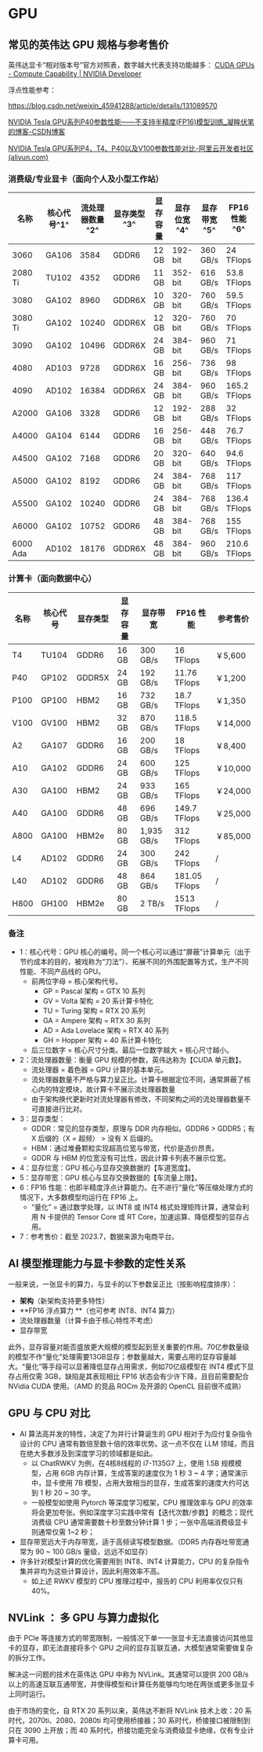 # GPU

## 常见的英伟达 GPU 规格与参考售价

英伟达显卡“相对版本号”官方对照表，数字越大代表支持功能越多：
[CUDA GPUs - Compute Capability | NVIDIA Developer](https://developer.nvidia.com/cuda-gpus)

浮点性能参考：

https://blog.csdn.net/weixin_45941288/article/details/131089570

[NVIDIA Tesla GPU系列P40参数性能——不支持半精度(FP16)模型训练_凝眸伏笔的博客-CSDN博客](https://blog.csdn.net/pearl8899/article/details/112875396)

[NVIDIA Tesla GPU系列P4、T4、P40以及V100参数性能对比-阿里云开发者社区 (aliyun.com)](https://developer.aliyun.com/article/753454)

### 消费级/专业显卡（面向个人及小型工作站）

| 名称     | 核心代号^1^ | 流处理器数量^2^ | 显存类型^3^ | 显存容量 | 显存位宽^4^ | 显存带宽^5^ | FP16 性能^6^ | 参考售价^7^ |
| -------- | ----------- | --------------- | ----------- | -------- | ----------- | ----------- | ------------ | ----------- |
| 3060     | GA106       | 3584            | GDDR6       | 12 GB    | 192-bit     | 360 GB/s    | 24 TFlops    | ￥2,000     |
| 2080 Ti  | TU102       | 4352            | GDDR6       | 11 GB    | 352-bit     | 616 GB/s    | 53.8 TFlops  | ￥1,800     |
| 3080     | GA102       | 8960            | GDDR6X      | 10 GB    | 320-bit     | 760 GB/s    | 59.5 TFlops  | ￥3,000     |
| 3080 Ti  | GA102       | 10240           | GDDR6X      | 12 GB    | 320-bit     | 760 GB/s    | 70 TFlops    | ￥4,000     |
| 3090     | GA102       | 10496           | GDDR6X      | 24 GB    | 384-bit     | 960 GB/s    | 71 TFlops    | ￥5,700     |
| 4080     | AD103       | 9728            | GDDR6X      | 16 GB    | 256-bit     | 736 GB/s    | 98 TFlops    | ￥8,500     |
| 4090     | AD102       | 16384           | GDDR6X      | 24 GB    | 384-bit     | 960 GB/s    | 165.2 TFlops | ￥12,000    |
| A2000    | GA106       | 3328            | GDDR6       | 12 GB    | 192-bit     | 288 GB/s    | 32 TFlops    | ￥3,000     |
| A4000    | GA104       | 6144            | GDDR6       | 16 GB    | 256-bit     | 448 GB/s    | 76.7 TFlops  | ￥5,700     |
| A4500    | GA102       | 7168            | GDDR6       | 20 GB    | 320-bit     | 640 GB/s    | 94.6 TFlops  | ￥9,600     |
| A5000    | GA102       | 8192            | GDDR6       | 24 GB    | 384-bit     | 768 GB/s    | 117 TFlops   | ￥11,000    |
| A5500    | GA102       | 10240           | GDDR6       | 24 GB    | 384-bit     | 768 GB/s    | 136.4 TFlops | ￥25,000    |
| A6000    | GA102       | 10752           | GDDR6       | 48 GB    | 384-bit     | 768 GB/s    | 155 TFlops   | ￥29,000    |
| 6000 Ada | AD102       | 18176           | GDDR6X      | 48 GB    | 384-bit     | 960 GB/s    | 210.6 TFlops | /           |

### 计算卡（面向数据中心）

| 名称 | 核心代号 | 显存类型 | 显存容量 | 显存带宽   | FP16 性能     | 参考售价 |
| ---- | -------- | -------- | -------- | ---------- | ------------- | -------- |
| T4   | TU104    | GDDR6    | 16 GB    | 300 GB/s   | 16 TFlops     | ￥5,600  |
| P40  | GP102    | GDDR5X   | 24 GB    | 192 GB/s   | 11.76 TFlops  | ￥1,200  |
| P100 | GP100    | HBM2     | 16 GB    | 732 GB/s   | 18.7 TFlops   | ￥1,350  |
| V100 | GV100    | HBM2     | 32 GB    | 870 GB/s   | 118.5 TFlops  | ￥14,000 |
| A2   | GA107    | GDDR6    | 16 GB    | 200 GB/s   | 18 TFlops     | ￥8,400  |
| A10  | GA102    | GDDR6    | 24 GB    | 600 GB/s   | 125 TFlops    | ￥10,000 |
| A30  | GA100    | HBM2     | 24 GB    | 933 GB/s   | 165 TFlops    | ￥24,000 |
| A40  | GA100    | GDDR6    | 48 GB    | 696 GB/s   | 149.7 TFlops  | ￥25,000 |
| A800 | GA100    | HBM2e    | 80 GB    | 1,935 GB/s | 312 TFlops    | ￥85,000 |
| L4   | AD102    | GDDR6    | 24 GB    | 300 GB/s   | 242 TFlops    | /        |
| L40  | AD102    | GDDR6    | 48 GB    | 864 GB/s   | 181.05 TFlops | /        |
| H800 | GH100    | HBM2e    | 80 GB    | 2 TB/s     | 1513 TFlops   | /        |

### 备注

-   1：核心代号：GPU 核心的编号。同一个核心可以通过“屏蔽”计算单元（出于节约成本的目的，被戏称为“刀法”）、拓展不同的外围配置等方式，生产不同性能、不同产品线的 GPU。
    -   前两位字母 = 核心架构代号。
        -   GP = Pascal 架构 = GTX 10 系列
        -   GV = Volta 架构 = 20 系计算卡特化
        -   TU = Turing 架构 = RTX 20 系列
        -   GA = Ampere 架构 = RTX 30 系列
        -   AD = Ada Lovelace 架构 = RTX 40 系列
        -   GH = Hopper 架构 = 40 系计算卡特化
    -   后三位数字 = 核心尺寸分类。最后一位数字越大 = 核心尺寸越小。
-   2：流处理器数量：衡量 GPU 规模的参数，英伟达称为【CUDA 单元数】。
    -   流处理器 = 着色器 = GPU 计算的基本单元。
    -   流处理器数量不严格与算力呈正比。计算卡根据定位不同，通常屏蔽了核心内的特定模块，故计算卡不展示流处理器数量
    -   由于架构换代更新时对流处理器有修改，不同架构之间的流处理器数量不可直接进行比对。
-   3：显存类型：
    -   GDDR：常见的显存类型，原理与 DDR 内存相似。GDDR6 > GDDR5；有 X 后缀的（X = 超频） > 没有 X 后缀的。
    -   HBM：通过堆叠颗粒实现超高位宽与带宽，代价是造价昂贵。
    -   GDDR 与 HBM 的位宽没有可比性，因此计算卡列表不展示位宽。
-   4：显存位宽：GPU 核心与显存交换数据的【车道宽度】。
-   5：显存带宽：GPU 核心与显存交换数据的【车流量上限】。
-   6：FP16 性能：也即半精度浮点计算能力。在不进行“量化”等压缩处理方式的情况下，大多数模型均运行在 FP16 上。
    -   “量化” = 通过数学处理，以 INT8 或 INT4 格式处理矩阵计算，通常会利用 N 卡提供的 Tensor Core 或 RT Core，加速运算、降低模型的显存占用。
-   7：参考售价：截至 2023.7，数据来源为电商平台。

## AI 模型推理能力与显卡参数的定性关系

一般来说，一张显卡的算力，与显卡的以下参数呈正比（按影响程度排序）：

-   **架构**（新架构支持更多特性）
-   **FP16 浮点算力 **（也可参考 INT8、INT4 算力）
-   流处理器数量（计算卡由于核心特性不考虑）
-   显存带宽

此外，显存容量对能否盛放更大规模的模型起到至关重要的作用。70亿参数量级的模型不作“量化”处理需要13GB显存；参数量越大，需要占用的显存容量越大。“量化”等手段可以显著降低显存占用需求，例如70亿级模型在 INT4 模式下显存占用仅需 3GB，缺陷是其表现相比 FP16 状态会有少许下降，且目前需要配合 NVidia CUDA 使用。（AMD 的竞品 ROCm 及开源的 OpenCL 目前很不成熟）

## GPU 与 CPU 对比

-   AI 算法高并发的特性，决定了为并行计算诞生的 GPU 相对于为应付复杂指令设计的 CPU 通常有数倍至数十倍的效率优势。这一点不仅在 LLM 领域，而且在绝大多数涉及到深度学习的领域都是如此。
    -   以 ChatRWKV 为例，在4核8线程的 i7-1135G7 上，使用 1.5B 规模模型，占用 6GB 内存计算，生成答案的速度仅为 1 秒 3 ~ 4 字；通常演示中，显卡使用 7B 模型，占用大致相当的显存，生成答案的速度大约可达到 1 秒 20 ~ 30 字。
    -   一般模型如使用 Pytorch 等深度学习框架，CPU 推理效率与 GPU 的效率将会更加夸张。例如深度学习实践中常有【迭代次数/步数】的概念；现代消费级 CPU 通常需要数十秒至数分钟计算 1 步；一张中高端消费级显卡则通常仅需 1~2 秒；
-   显存带宽远大于内存带宽，适于高频读写模型数据。（DDR5 内存吞吐带宽通常为 90 ~ 100 GB/s 量级，远远不如显存）
-   许多针对模型计算的优化需要用到 INT8、INT4 计算能力，CPU 的复杂指令集并非均为这些计算设计，因此利用效率不高。
    -   如上述 RWKV 模型的 CPU 推理过程中，报告的 CPU 利用率仅仅只有 40%。

## NVLink ： 多 GPU 与算力虚拟化

由于 PCIe 等连接方式的带宽限制，一般情况下单一一张显卡无法直接访问其他显卡的显存，即无法直接将多个 GPU 之间的显存互联互通，大模型通常需要做复杂的拆分工作。

解决这一问题的技术在英伟达 GPU 中称为 NVLink。其通常可以提供 200 GB/s 以上的高速互联互通带宽，并使得模型和计算任务能够均匀地在两张或更多张显卡上同时运行。

由于市场的变化，自 RTX 20 系列以来，英伟达不断将 NVLink 技术上收：20 系时代，2070ti、2080、2080ti 均可使用桥接器；30 系时代，桥接接口被限制到只在 3090 上开放；而 40 系时代，桥接功能完全与消费级显卡绝缘，仅有专业计算卡可用。
